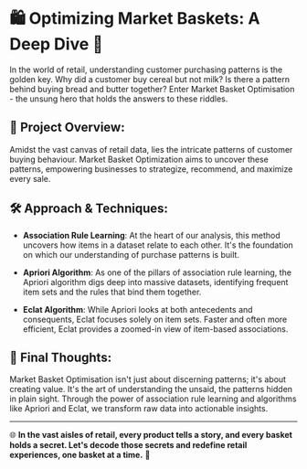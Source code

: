 # 🛍️ **Optimizing Market Baskets: A Deep Dive** 🎯

In the world of retail, understanding customer purchasing patterns is the golden key. Why did a customer buy cereal but not milk? Is there a pattern behind buying bread and butter together? Enter Market Basket Optimisation - the unsung hero that holds the answers to these riddles.

## 📘 **Project Overview**:

Amidst the vast canvas of retail data, lies the intricate patterns of customer buying behaviour. Market Basket Optimization aims to uncover these patterns, empowering businesses to strategize, recommend, and maximize every sale.

## 🛠️ **Approach & Techniques**:

- **Association Rule Learning**: At the heart of our analysis, this method uncovers how items in a dataset relate to each other. It's the foundation on which our understanding of purchase patterns is built.

- **Apriori Algorithm**: As one of the pillars of association rule learning, the Apriori algorithm digs deep into massive datasets, identifying frequent item sets and the rules that bind them together. 

- **Eclat Algorithm**: While Apriori looks at both antecedents and consequents, Eclat focuses solely on item sets. Faster and often more efficient, Eclat provides a zoomed-in view of item-based associations.

## 📌 **Final Thoughts**:

Market Basket Optimisation isn't just about discerning patterns; it's about creating value. It's the art of understanding the unsaid, the patterns hidden in plain sight. Through the power of association rule learning and algorithms like Apriori and Eclat, we transform raw data into actionable insights.

---

🌐 **In the vast aisles of retail, every product tells a story, and every basket holds a secret. Let's decode those secrets and redefine retail experiences, one basket at a time.** 🌟
